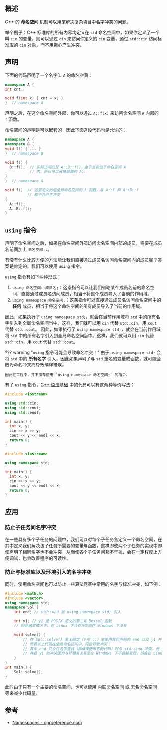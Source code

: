 ## 概述

C++ 的 **命名空间** 机制可以用来解决复杂项目中名字冲突的问题。

举个例子：C++ 标准库的所有内容均定义在 `std` 命名空间中，如果你定义了一个叫 `cin` 的变量，则可以通过 `cin` 来访问你定义的 `cin` 变量，通过 `std::cin` 访问标准库的 `cin` 对象，而不用担心产生冲突。

## 声明

下面的代码声明了一个名字叫 `A` 的命名空间：

```cpp
namespace A {
int cnt;

void f(int x) { cnt = x; }
}  // namespace A
```

声明之后，在这个命名空间外部，你可以通过 `A::f(x)` 来访问命名空间 `A` 内部的 `f` 函数。

命名空间的声明是可以嵌套的，因此下面这段代码也是允许的：

```cpp
namespace A {
namespace B {
void f() { ... }
}  // namespace B

void f() {
  B::f();  // 实际访问的是 A::B::f()，由于当前位于命名空间 A
           // 内，所以可以省略前面的 A::
}
}  // namespace A

void f()  // 这里定义的是全局命名空间的 f 函数，与 A::f 和 A::B::f
          // 都不会产生冲突
{
  A::f();
  A::B::f();
}
```

## `using` 指令

声明了命名空间之后，如果在命名空间外部访问命名空间内部的成员，需要在成员名前面加上 `命名空间::`。

有没有什么比较方便的方法能让我们直接通过成员名访问命名空间内的成员呢？答案是肯定的。我们可以使用 `using` 指令。

`using` 指令有如下两种形式：

1.  `using 命名空间::成员名;`：这条指令可以让我们省略某个成员名前的命名空间，直接通过成员名访问成员，相当于将这个成员导入了当前的作用域。
2.  `using namespace 命名空间;`：这条指令可以直接通过成员名访问命名空间中的 **任何** 成员，相当于将这个命名空间的所有成员导入了当前的作用域。

因此，如果执行了 `using namespace std;`，就会在当前作用域将 `std` 中的所有名字引入到全局命名空间当中。这样，我们就可以用 `cin` 代替 `std::cin`，用 `cout` 代替 `std::cout`。
因此，如果执行了 `using namespace std;`，就会在当前作用域将 `std` 中的所有名字引入到全局命名空间当中。这样，我们就可以用 `cin` 代替 `std::cin`，用 `cout` 代替 `std::cout`。

??? warning "`using` 指令可能会导致命名冲突！"
    由于 `using namespace std;` 会将 `std` 中的 **所有名字** 引入，因此如果声明了与 `std` 重名的变量或函数，就可能会因为命名冲突而导致编译错误。
    
    因此在工程中，并不推荐使用 `using namespace 命名空间;` 的指令。

有了 `using` 指令，[C++ 语法基础](./basic.md#cin-与-cout) 中的代码可以有这两种等价写法：

```cpp
#include <iostream>

using std::cin;
using std::cout;
using std::endl;

int main() {
  int x, y;
  cin >> x >> y;
  cout << y << endl << x;
  return 0;
}
```

```cpp
#include <iostream>

using namespace std;

int main() {
  int x, y;
  cin >> x >> y;
  cout << y << endl << x;
  return 0;
}
```

## 应用

### 防止子任务间名字冲突
在一些具有多个子任务的问题中，我们可以对每个子任务各定义一个命名空间，在其中定义我们解决该子任务所需要的变量与函数，这样即使两个子任务的实现中即使声明了相同名字也不会冲突，从而使各个子任务间互不干扰，会在一定程度上方便调试，也会改善程序的可读性。

### 防止与标准库以及环境引入的名字冲突

同时，使用命名空间也可以防止一些算法竞赛中常用的名字与标准冲突，如下例：

```cpp
#include <math.h>
#include <vector>
using namespace std;
namespace Sol {
	int end; // std::end 被 using namespace std; 引入

	int y1; // y1 是 POSIX 定义的第二类 Bessel 函数
	// 因此通常情况下，在 Linux 下会有冲突而在 Windows 下没有

	void solve() {
		// 在 Sol::solve() 里无限定（不用 ::）地使用我们声明的 end 以及 y1 并不会导致名字冲突；
		// 而若以上代码在全局命名空间中，将会导致冲突：
		// 其中 end 只会在名字查找（即编译使用它的代码）时与 std::end 冲突，而 y1 在声明时就会冲突；
		// 并且 y1 的冲突因为与环境有关甚至在 Windows 下不会被发现，却会在 Linux 的评测环境下造成编译错误。
	}
}
int main() {
	Sol::solve();
}
```

此时由于只有一个主要的命名空间，也可以使用 [内联命名空间](https://en.cppreference.com/w/cpp/language/namespace#Inline_namespaces) 或 [无名命名空间](https://en.cppreference.com/w/cpp/language/namespace#Unnamed_namespaces) 等来减少代码量。

## 参考

- [Namespaces - cppreference.com](https://en.cppreference.com/w/cpp/language/namespace)